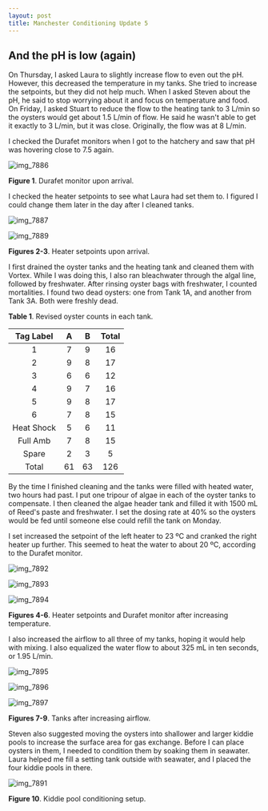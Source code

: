 ```yaml
---
layout: post
title: Manchester Conditioning Update 5
---
```


## And the pH is low (again)

On Thursday, I asked Laura to slightly increase flow to even out the pH. However, this decreased the temperature in my tanks. She tried to increase the setpoints, but they did not help much. When I asked Steven about the pH, he said to stop worrying about it and focus on temperature and food. On Friday, I asked Stuart to reduce the flow to the heating tank to 3 L/min so the oysters would get about 1.5 L/min of flow. He said he wasn't able to get it exactly to 3 L/min, but it was close. Originally, the flow was at 8 L/min.

I checked the Durafet monitors when I got to the hatchery and saw that pH was hovering close to 7.5 again.

![img_7886](https://user-images.githubusercontent.com/22335838/28337848-d00155be-6bbb-11e7-9bd6-ab7fac579ea2.JPG)

**Figure 1**. Durafet monitor upon arrival.

I checked the heater setpoints to see what Laura had set them to. I figured I could change them later in the day after I cleaned tanks.

![img_7887](https://user-images.githubusercontent.com/22335838/28337881-e4d4f6c6-6bbb-11e7-966b-2d9eeac0ec91.JPG)

![img_7889](https://user-images.githubusercontent.com/22335838/28337882-e4d89c90-6bbb-11e7-9598-283557d9cea3.JPG)

**Figures 2-3**. Heater setpoints upon arrival.

I first drained the oyster tanks and the heating tank and cleaned them with Vortex. While I was doing this, I also ran bleachwater through the algal line, followed by freshwater. After rinsing oyster bags with freshwater, I counted mortalities. I found two dead oysters: one from Tank 1A, and another from Tank 3A. Both were freshly dead.

**Table 1**. Revised oyster counts in each tank.

|  Tag Label |  A |  B | Total |
|:----------:|:--:|:--:|:-----:|
|      1     |  7 |  9 |   16  |
|      2     |  9 |  8 |   17  |
|      3     |  6 |  6 |   12  |
|      4     |  9 |  7 |   16  |
|      5     |  9 |  8 |   17  |
|      6     |  7 |  8 |   15  |
| Heat Shock |  5 |  6 |   11  |
|  Full Amb  |  7 |  8 |   15  |
|    Spare   |  2 |  3 |    5  |
|    Total   | 61 | 63 |  126  |

By the time I finished cleaning and the tanks were filled with heated water, two hours had past. I put one tripour of algae in each of the oyster tanks to compensate. I then cleaned the algae header tank and filled it with 1500 mL of Reed's paste and freshwater. I set the dosing rate at 40% so the oysters would be fed until someone else could refill the tank on Monday.

I set increased the setpoint of the left heater to 23 ºC and cranked the right heater up further. This seemed to heat the water to about 20 ºC, according to the Durafet monitor.

![img_7892](https://user-images.githubusercontent.com/22335838/28338444-d8adcf4c-6bbd-11e7-9080-5af2dc776e79.JPG)

![img_7893](https://user-images.githubusercontent.com/22335838/28338445-d8b5c49a-6bbd-11e7-85ae-9006c31d554f.JPG)

![img_7894](https://user-images.githubusercontent.com/22335838/28338446-d8bd4562-6bbd-11e7-8179-d8128b4686f3.JPG)

**Figures 4-6**. Heater setpoints and Durafet monitor after increasing temperature.

I also increased the airflow to all three of my tanks, hoping it would help with mixing. I also equalized the water flow to about 325 mL in ten seconds, or 1.95 L/min. 

![img_7895](https://user-images.githubusercontent.com/22335838/28338487-f85e0852-6bbd-11e7-9b21-5a73f4164aec.JPG)

![img_7896](https://user-images.githubusercontent.com/22335838/28338489-f85f55d6-6bbd-11e7-8145-ad10e746bc73.JPG)

![img_7897](https://user-images.githubusercontent.com/22335838/28338488-f85e271a-6bbd-11e7-872c-cd0267cc860a.JPG)

**Figures 7-9**. Tanks after increasing airflow.

Steven also suggested moving the oysters into shallower and larger kiddie pools to increase the surface area for gas exchange. Before I can place oysters in them, I needed to condition them by soaking them in seawater. Laura helped me fill a setting tank outside with seawater, and I placed the four kiddie pools in there.

![img_7891](https://user-images.githubusercontent.com/22335838/28338615-666041b2-6bbe-11e7-8b39-7e2f338e9a25.JPG)

**Figure 10**. Kiddie pool conditioning setup.
